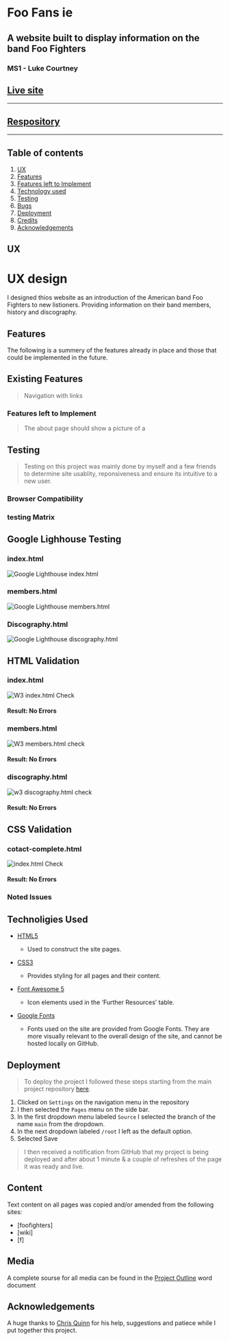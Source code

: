 # Foo Fans ie
## A website built to display information on the band Foo Fighters
### MS1 - Luke Courtney

## **[Live site](https://lukecdev.github.io/foo-fans-ie/)**

----------------------------------------------

## **[Respository]()**
----------------------------------------------

## Table of contents

1. [ UX ](#ux)
2. [ Features ](#features)
3. [ Features left to Implement ](#left)
4. [ Technology used ](#tech)
5. [ Testing ](#test)
6. [ Bugs ](#bugs)
7. [ Deployment ](#deployment)
8. [ Credits ](#credits)
9. [ Acknowledgements ](#acknowledgements)

## UX

<a name="ux"></a>

# UX design

I designed thios website as an introduction of the American band Foo Fighters to new listioners. Providing information on their band members, history and discography.


## Features

The following is a summery of the features already in place and those that could be implemented in the future.

## Existing Features

> Navigation with links

### Features left to Implement

> The about page should show a picture of a 

## Testing
>Testing on this project was mainly done by myself and a few friends to determine site usablity, reponsiveness and ensure its intuitive to a new user.



### Browser Compatibility 

### testing Matrix

## Google Lighhouse Testing

### index.html

![Google Lighthouse index.html](assets/images/lighthouse-test-index-desktop.jpg)

### members.html

![Google Lighthouse members.html](assets/images/lighthouse-test-members.jpg)

### Discography.html

![Google Lighthouse discography.html](assets/images/html-check-discog.jpg)

## HTML Validation

### index.html
![W3 index.html Check](assets/images/html-check-html.jpg)
#### Result: No Errors

### members.html
![W3 members.html check](aassets/images/html-check-members.jpg)
#### Result: No Errors

### discography.html
![w3 discography.html check](assets/images/html-check-discog.jpg)
#### Result: No Errors

## CSS Validation

### cotact-complete.html
![index.html Check](assets/images/css-test.jpg)
#### Result: No Errors

### Noted Issues

## Technoligies Used

- [HTML5]( https://www.w3.org/TR/2017/REC-html52-20171214/)
	- Used to construct the site pages.

- [CSS3]( https://www.w3.org/standards/techs/css#w3c_all)
	- Provides styling for all pages and their content.


- [Font Awesome 5]( https://fontawesome.com/icons?d=gallery)
	- Icon elements used in the ‘Further Resources’ table.



- [Google Fonts]( https://fonts.google.com/)
	- Fonts used on the site are provided from Google Fonts. They are more visually relevant to the overall design of the site, and cannot be hosted locally on GitHub.

## Deployment

> To deploy the project I followed these steps starting from the main project repository [here](https://github.com/lukecdev/foo-fans-ie).
 1. Clicked on `Settings` on the navigation menu in the repository
 2. I then selected the `Pages` menu on the side bar.
 3. In the first dropdown menu labeled `Source` I selected the branch of the name `main` from the dropdown.
 4. In the next dropdown labeled `/root` I left as the default option.
 5. Selected Save
 
> I then received a notification from GitHub that my project is being deployed and after about 1 minute & a couple of refreshes of the page it was ready and live.

## Content

Text content on all pages was copied and/or amended from the following sites:

 - [foofighters]
 - [wiki]
 - [f]

## Media

A complete sourse for all media can be found in the [Project Outline]() word document

## Acknowledgements

A huge thanks to [Chris Quinn](https://github.com/10xOXR) for his help, suggestions and patiece while I put together this project. 
